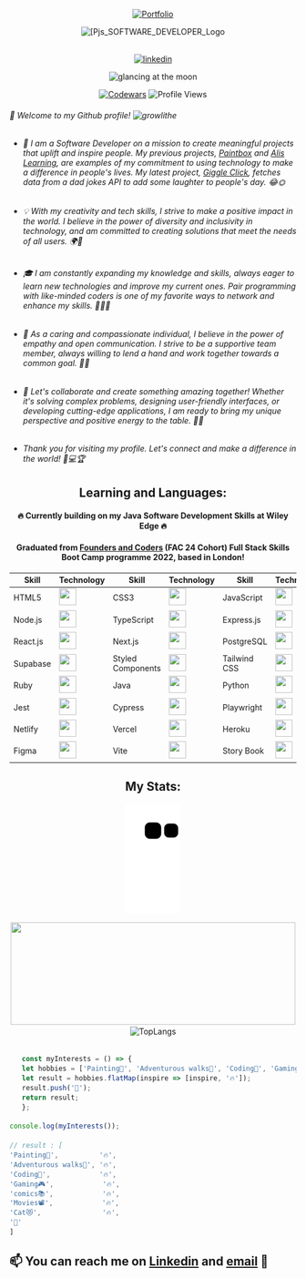 
<a id="Portfolio" href="https://pjs-portfolio.vercel.app/" align="center">
  
![Portfolio](https://capsule-render.vercel.app/api?type=rect&color=gradient&text=%20%20PORTFOLIO%20%20&fontAlign=30&fontSize=30&textBg=true&desc=👋%20%27Welcome%27%20to%20my%20%27GitHub%27&descAlign=60&descAlignY=50)
  
</a>

<div id="header" align="center">
  <img src="https://user-images.githubusercontent.com/45575016/228986751-30479368-93bb-456d-9cff-d41382230af6.png" alt="[Pjs_SOFTWARE_DEVELOPER_Logo" width="200"/>
       <br>
       <br>
  <p align="center">     
  <a href="https://www.linkedin.com/in/peter-james-salter/" target="_blank">
    <img src=https://img.shields.io/badge/linkedin-%231E77B5.svg?&style=for-the-badge&logo=linkedin&logoColor=white alt=linkedin />
  </a>
</p>
</div>


  <div align="center">
  
  <img src="https://user-images.githubusercontent.com/45575016/229394152-86e91492-961d-4e70-b244-a933469bf3e9.jpg" alt="glancing at the moon " width="800"/>
    
  [![Codewars](https://www.codewars.com/users/PJSalter/badges/micro)](https://www.codewars.com/users/PJSalter)  ![Profile Views](https://komarev.com/ghpvc/?username=PJSalter&color=blueviolet&style=plastic)

</div>

  
###### 👋 Welcome to my Github profile! ![growlithe](https://user-images.githubusercontent.com/45575016/156458499-896aeb2e-b2b3-480d-8802-31336fc99f00.gif) 

- ###### 🚀 I am a Software Developer on a mission to create meaningful projects that uplift and inspire people. My previous projects, [Paintbox](https://github.com/fac24/paintbox) and [Alis Learning](https://github.com/fac24/alis-learning), are examples of my commitment to using technology to make a difference in people's lives. My latest project, [Giggle Click](https://github.com/PJSalter/giggle-click), fetches data from a dad jokes API to add some laughter to people's day. 😂🌞

- ###### 💡 With my creativity and tech skills, I strive to make a positive impact in the world. I believe in the power of diversity and inclusivity in technology, and am committed to creating solutions that meet the needs of all users. 🌍🌈

- ###### 🎓 I am constantly expanding my knowledge and skills, always eager to learn new technologies and improve my current ones. Pair programming with like-minded coders is one of my favorite ways to network and enhance my skills. 🤝👩‍💻

- ###### 🤝 As a caring and compassionate individual, I believe in the power of empathy and open communication. I strive to be a supportive team member, always willing to lend a hand and work together towards a common goal. 🤗💬

- ###### 🌟 Let's collaborate and create something amazing together! Whether it's solving complex problems, designing user-friendly interfaces, or developing cutting-edge applications, I am ready to bring my unique perspective and positive energy to the table. 🧭🚀

- ###### Thank you for visiting my profile. Let's connect and make a difference in the world! 🙏💻🏆

 <div align="center">

## Learning and Languages:
  
  #### 🔥 Currently building on my Java Software Development Skills at Wiley Edge 🔥
  #### Graduated from [Founders and Coders](https://www.foundersandcoders.com/) (FAC 24 Cohort) Full Stack Skills Boot Camp programme 2022, based in London!
  

| Skill | Technology | Skill | Technology | Skill | Technology |
|-------|------------|-------|------------|-------|------------|
| HTML5 | <img src="https://img.icons8.com/color/24/000000/html-5--v1.png" width="30" height="30"/> | CSS3 | <img src="https://img.icons8.com/color/24/000000/css3.png" width="30" height="30"/> | JavaScript | <img src="https://img.icons8.com/color/24/000000/javascript--v1.png" width="30" height="30"/> |
| Node.js | <img src="https://img.icons8.com/color/24/000000/nodejs.png" width="30" height="30"/> | TypeScript | <img src="https://img.icons8.com/color/24/000000/typescript.png" width="30" height="30"/> | Express.js | <img src="https://user-images.githubusercontent.com/45575016/229018628-79534351-8e02-4031-ad04-bca07553ddea.png" width="30" height="30"/> |
| React.js | <img src="https://img.icons8.com/color/24/000000/react-native.png" width="30" height="30"/> | Next.js | <img src="https://user-images.githubusercontent.com/45575016/229018225-6b443c6b-f29a-42ec-b1e3-731a0753c7d1.png"  width="30" height="30"/> | PostgreSQL | <img src="https://img.icons8.com/color/24/000000/postgreesql.png" width="30" height="30"/> |
| Supabase | <img src="https://user-images.githubusercontent.com/45575016/229020563-5c9b1d9b-c046-4b00-89e8-5ada191ab972.png" width="30" height="30"/> | Styled Components | <img src="https://img.icons8.com/color/24/000000/styled-components.png" width="30" height="30"/> | Tailwind CSS | <img src="https://user-images.githubusercontent.com/45575016/229017483-ddcc2cec-ec52-4426-98cb-a9b768bd8cbe.png" width="30" height="30"/> |
| Ruby | <img src="https://img.icons8.com/color/24/000000/ruby-programming-language.png" width="30" height="30"/> | Java | <img src="https://img.icons8.com/color/24/000000/java-coffee-cup-logo.png" width="30" height="30"/> | Python | <img src="https://img.icons8.com/color/24/000000/python.png" width="30" height="30"/> |
| Jest | <img src="https://user-images.githubusercontent.com/45575016/229018068-b7cec32d-ff89-45f2-9b0c-98d7f80b58b3.png" width="30" height="30"/> | Cypress | <img src="https://user-images.githubusercontent.com/45575016/229017730-4ee5356d-5fae-43de-945f-a9b337aac8e3.png" width="30" height="30" /> | Playwright | <img src="https://user-images.githubusercontent.com/45575016/193695992-e7e993ef-043d-4885-b3d2-385e99513411.png" width="30" height="30"/> |
| Netlify | <img src="https://user-images.githubusercontent.com/45575016/229020396-4fbd115d-cca4-4199-808d-1e64c008f6c8.png" width="30" height="30"/> | Vercel | <img src="https://user-images.githubusercontent.com/45575016/229020483-1204b7e1-c1f1-4d22-ab6d-2fbc2c46abea.png" width="30" height="30"/> | Heroku | <img src="https://img.icons8.com/color/24/000000/heroku.png" width="30" height="30"/> |
| Figma | <img src="https://user-images.githubusercontent.com/45575016/229115606-2b0d90b4-772f-416e-85cf-5d5f6e671136.png" width="30" height="30" /> | Vite | <img src="https://user-images.githubusercontent.com/45575016/229115814-a8298cd0-1092-4e77-af52-8d3cf2108b14.png" width="30" height="30" /> | Story Book | <img src="https://user-images.githubusercontent.com/45575016/229116016-12635838-38a0-4d9d-93da-48ffc4d3bf9c.png" width="30" height="30" /> |


</div>

<div align="center">

  
  
<h2>My Stats:</h2>
<p align="center">

![Snake animation](https://github.com/PJSalter/PJSalter/blob/output/github-contribution-grid-snake.svg)

<img height="180em" src="https://github-readme-stats.vercel.app/api?username=PJSalter&show_icons=true&hide_border=true&&count_private=true&include_all_commits=true&theme=merko&hide=stars,contribs" width="500" />
  <img height="180em" src="https://github-readme-stats.vercel.app/api/top-langs/?username=PJSalter&theme=merko&layout=compact" alt="TopLangs" width="400" />
  </p>
  
</div>
  
  ```js
  
     const myInterests = () => {
     let hobbies = ['Painting🎨', 'Adventurous walks🥾', 'Coding🧩', 'Gaming🎮', 'comics📚', 'Movies📽️', 'Cat😻'];
     let result = hobbies.flatMap(inspire => [inspire, '🔥']);
     result.push('🐝');
     return result;
     };
  
  console.log(myInterests());
  
  // result : [
  'Painting🎨',          '🔥',
  'Adventurous walks🥾', '🔥',
  'Coding🧩',            '🔥',
  'Gaming🎮',            '🔥',
  'comics📚',            '🔥',
  'Movies📽️',            '🔥',
  'Cat😻',               '🔥',
  '🐝'
  ]
  
  ```
  
  
  
## 📫 You can reach me on [Linkedin](https://www.linkedin.com/in/peter-salter-627769106/) and [email](mailto:psalter88@googlemail.com) 📧




<!---
PJSalter/PJSalter is a ✨ special ✨ repository because its `README.md` (this file) appears on your GitHub profile.
You can click the Preview link to take a look at your changes.
--->
